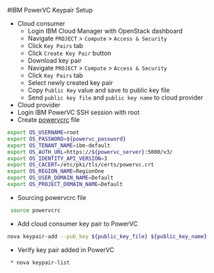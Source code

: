 #IBM PowerVC Keypair Setup
* Cloud consumer
  * Login IBM Cloud Manager with OpenStack dashboard
  * Navigate `PROJECT` > `Compute` > `Access & Security`
  * Click `Key Pairs` tab
  * Click `Create Key Pair` button
  * Download key pair
  * Navigate `PROJECT` > `Compute` > `Access & Security`
  * Click `Key Pairs` tab
  * Select newly created key pair
  * Copy `Public Key` value and save to public key file
  * Send `public key file` and `public key name` to cloud provider
* Cloud provider
 * Login IBM PowerVC SSH session with root
 * Create [powervcrc](/pathomkorn/ibm-powervc/powervcrc) file
```bash
export OS_USERNAME=root
export OS_PASSWORD=${powervc_password}
export OS_TENANT_NAME=ibm-default
export OS_AUTH_URL=https://${powervc_server}:5000/v3/
export OS_IDENTITY_API_VERSION=3
export OS_CACERT=/etc/pki/tls/certs/powervc.crt
export OS_REGION_NAME=RegionOne
export OS_USER_DOMAIN_NAME=Default
export OS_PROJECT_DOMAIN_NAME=Default
```
 * Sourcing powervcrc file
```bash
 source powervcrc
 ```
 * Add cloud consumer key pair to PowerVC
 ```bash
 nova keypair-add --pub_key ${public_key_file} ${public_key_name}
 ```
 * Verify key pair added in PowerVC
 ```bash
  * nova keypair-list
  ```

